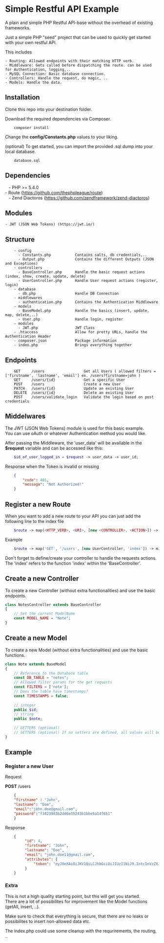 # Simple Restful API Example
A plain and simple PHP Restful API-base without the overhead of existing frameworks.

Just a simple PHP "seed" project that can be used to quickly get started with your own restful API. 

This includes

    - Routing: Allowed endpoints with their matching HTTP verb.
    - Middleware: Gets called before dispatching the route. can be used for Authentication, logging,..
    - MySQL Connection: Basic database connection.
    - Controllers: Handle the request, do magic, ..
    - Models: Handle the data.

## Installation

Clone this repo into your destination folder.

Download the required dependencies via Composer.
```
    composer install
```

Change the **config/Constants.php** values to your liking.

(optional)
To get started, you can import the provided .sql dump into your local database.
```
    database.sql
```

## Dependencies

    - PHP >= 5.4.0  
    - Route (https://github.com/thephpleague/route)  
    - Zend Diactoros (https://github.com/zendframework/zend-diactoros)  

## Modules

    - JWT (JSON Web Tokens) (https://jwt.io/)

## Structure

```
    - config
      - Constants.php           Contains salts, db credentials,..
      - Output.php              Contains the different Outputs (JSON and Exceptions)
    - controllers
      - BaseController.php      Handle the basic request actions (index, show, create, update, delete)
      - UserController.php      Handle User request actions (register, login)
    - database
      - db.php                  Handle DB Connection
    - middlewares
      - authentication.php      Contains the Authentication Middleware
    - models
      - BaseModel.php           Handle the basics (insert, update, map, delete,..)
      - User.php                Handle login, register
    - modules
      - JWT.php                 JWT Class
    - .htaccess                 Allow for pretty URLs, handle the Authentication Header
    - composer.json             Package information
    - index.php                 Brings everything together
```

## Endpoints

```
    GET     /users          		Get all Users ( allowed filters = ['firstname', 'lastname', 'email'] ex. /users?firstname=john )  
    GET     /users/{id}     		Get a specific User  
    POST    /users          		Create a new User  
    PATCH   /users/{id}     		Update an existing User   
    DELETE  /users/{id}     		Delete an existing User  
    POST    /users/validate_login	Validate the login based on post credentials
```

## Middelwares

The JWT (JSON Web Tokens) module is used for this basic example.  
You can use oAuth or whatever Authentication method you would like.  

After passing the Middleware, the 'user_data' will be available in the **$request** variable and can be accessed like this:

```php
    $id_of_user_logged_in = $request -> user_data -> user_id;
```

Response when the Token is invalid or missing
```json
    {
        "code": 401,
        "message": "Not Authorized!"
    }
``` 

## Register a new Route

When you want to add a new route to your API you can just add the following line to the index file

```php
    $route -> map(<HTTP_VERB>, <URI>, [new <CONTROLLER>, <ACTION>]) -> middleware(<MIDDLEWARE>);
```

Example
```php
    $route -> map('GET', '/users', [new UserController, 'index']) -> middleware($authentication);
```

Don't forget to define/create your controller to handle the requests actions. The 'index' refers to the function 'index' within the 'BaseController'.

## Create a new Controller

To create a new Controller (without extra functionalities) and use the basic endpoints.

```php
class NotesController extends BaseController
{
    // Set the current ModelName
    const MODEL_NAME = "Note";
}
```

## Create a new Model

To create a new Model (without extra functionalities) and use the basic functions.

```php
class Note extends BaseModel
{
    // Reference to the Database table
    const DB_TABLE = "notes";
    // Allowed filter params for the get requests
    const FILTERS = ['note'];
    // Does the table have timestamps?
    const TIMESTAMPS = false;
    
    // integer
    public $id;
    // string
    public $note;
    
    // GETTERS (optional)
    // SETTERS (optional) If no setters are defined, all values will be put under the `attributes` property.
}
```

## Example

### Register a new User

Request

**POST** /users

```json
    {
	"firstname" : "John",
	"lastname": "Doe",
	"email":"john.doe@gmail.com",
	"password":"f3823903b2dd6e35243b1bbe5a14f651"
    }
```

Response
```json
    {
         "id": 4,
         "firstname": "John",
         "lastname": "Doe",
         "email": "john.doe11@gmail.com",
         "attributes": {
             "token": "eyJ0eXAiOiJKV1QiLCJhbGciOiJIUzI1NiJ9.IntcInVzZXJfaWRcIjo0fSI.DbVv09BkwgVK8lSVuEWnuWe--H4q-Vitt9OwJa0_-Lk"
         }
    }
```

### Extra

This is not a high quality starting point, but this will get you started.  
There are a lot of possibilites for improvement like the Model functions (getAll, insert, ..).  

Make sure to check that everything is secure, that there are no leaks or possibilites to insert non-allowed data etc.

The index.php could use some cleanup with the requrirements, the routing, .. 
